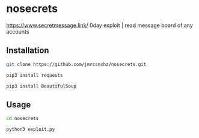 # nosecrets
https://www.secretmessage.link/ 0day exploit | read message board of any accounts

## Installation
```bash
git clone https://github.com/jmrcsnchz/nosecrets.git
```
```bash
pip3 install requests
```
```bash
pip3 install BeautifulSoup
```

## Usage
```bash
cd nosecrets
```
```bash
python3 exploit.py
```
